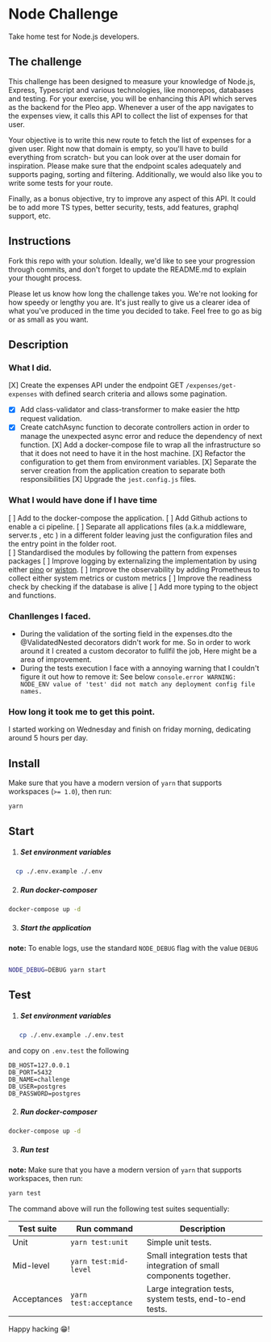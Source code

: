 # Node Challenge

Take home test for Node.js developers.

## The challenge

This challenge has been designed to measure your knowledge of Node.js, Express, Typescript and various technologies, like monorepos, databases and testing. For your exercise, you will be enhancing this API which serves as the backend for the Pleo app. Whenever a user of the app navigates to the expenses view, it calls this API to collect the list of expenses for that user.

Your objective is to write this new route to fetch the list of expenses for a given user. Right now that domain is empty, so you'll have to build everything from scratch- but you can look over at the user domain for inspiration. Please make sure that the endpoint scales adequately and supports paging, sorting and filtering. Additionally, we would also like you to write some tests for your route.

Finally, as a bonus objective, try to improve any aspect of this API. It could be to add more TS types, better security, tests, add features, graphql support, etc. 

## Instructions

Fork this repo with your solution. Ideally, we'd like to see your progression through commits, and don't forget to update the README.md to explain your thought process.

Please let us know how long the challenge takes you. We're not looking for how speedy or lengthy you are. It's just really to give us a clearer idea of what you've produced in the time you decided to take. Feel free to go as big or as small as you want.

## Description



### What I did. 
 [X] Create the expenses API under the endpoint GET `/expenses/get-expenses` with defined search criteria and allows some pagination. 
  - [X] Add class-validator and class-transformer to make easier the http request validation. 
  - [X] Create catchAsync function to decorate controllers action in order to manage the unexpected async error and reduce the dependency of next function. 
 [X] Add a docker-compose file to wrap all the infrastructure so that it does not need to have it in the host machine.
 [X] Refactor the configuration to get them from environment variables. 
 [X] Separate the server creation from the application creation to separate both responsibilities
 [X] Upgrade the `jest.config.js` files. 
 ### What I would have done if I have time
 [ ] Add to the docker-compose the application.
 [ ] Add Github actions to enable a ci pipeline.
 [ ] Separate all applications files (a.k.a middleware, server.ts , etc ) in a different folder leaving just the configuration files and the entry point in the folder root.  
 [ ] Standardised the  modules by following the pattern from expenses packages
 [ ] Improve logging by externalizing the implementation by using either [pino](npmjs.com/package/pino) or [wiston](npmjs.com/package/winston). 
 [ ] Improve the observability by adding Prometheus to collect either system metrics or custom metrics
 [ ] Improve the readiness check by checking if the database is alive
 [ ] Add more typing to the object and functions.  
 
 ### Chanllenges I faced.
  * During the validation of the sorting field in the expenses.dto the @ValidatedNested decorators didn't work for me. So in order to work around it I created a custom decorator to fullfil the job, Here might be a area of improvement. 
  * During the tests execution I face with a annoying warning that I couldn't figure it out how to remove it: See below
    `console.error WARNING: NODE_ENV value of 'test' did not match any deployment config file names.`


 
### How long it took me to get this point.
I started working on Wednesday and finish on friday morning, dedicating around 5 hours per day.

## Install

Make sure that you have a modern version of `yarn` that supports workspaces (`>= 1.0`), then run:

```bash
yarn
```


## Start

1.  ##### Set environment variables
```bash 
  cp ./.env.example ./.env
```

2. ##### Run docker-composer 
```bash
docker-compose up -d
```

3.  ##### Start the application
  **note:** To enable logs, use the standard `NODE_DEBUG` flag with the value `DEBUG`
```bash

NODE_DEBUG=DEBUG yarn start
```

## Test

1.  ##### Set environment variables
```bash 
   cp ./.env.example ./.env.test
```
and copy on `.env.test` the following
``` 
DB_HOST=127.0.0.1
DB_PORT=5432
DB_NAME=challenge
DB_USER=postgres
DB_PASSWORD=postgres
```

2.  ##### Run docker-composer 
```bash
docker-compose up -d
```

3. ##### Run test
 **note:** Make sure that you have a modern version of `yarn` that supports workspaces, then run:

```bash
yarn test
```

The command above will run the following test suites sequentially:

| Test suite | Run command | Description |
-------------|-------------|-------------|
| Unit | `yarn test:unit` | Simple unit tests. |
| Mid-level | `yarn test:mid-level` | Small integration tests that integration of small components together.  |
| Acceptances | `yarn test:acceptance` | Large integration tests, system tests, end-to-end tests. |


Happy hacking 😁!
